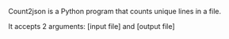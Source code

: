 Count2json is a Python program that counts unique lines in a file.

It accepts 2 arguments: [input file] and [output file]
